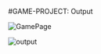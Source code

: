 #GAME-PROJECT: Output

![GamePage](https://github.com/rajdipesh/TIC-TAC-TOE-Game/assets/157345420/842329e8-89de-4da5-868f-48c96d8e0bde)


![output](https://github.com/rajdipesh/TIC-TAC-TOE-Game/assets/157345420/ec856d28-97d3-40eb-b52c-87319b9192af)
